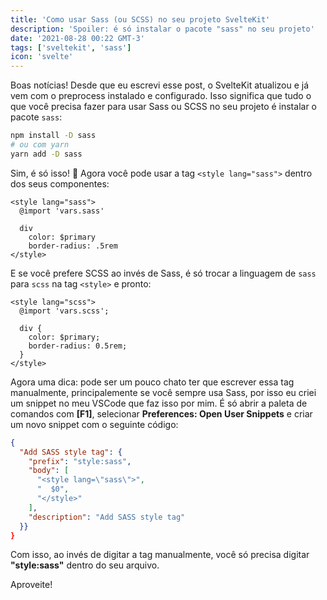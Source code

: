 ```yaml
---
title: 'Como usar Sass (ou SCSS) no seu projeto SvelteKit'
description: 'Spoiler: é só instalar o pacote "sass" no seu projeto'
date: '2021-08-28 00:22 GMT-3'
tags: ['sveltekit', 'sass']
icon: 'svelte'
---
```


Boas notícias! Desde que eu escrevi esse post, o SvelteKit atualizou e já vem com o preprocess instalado e configurado. Isso significa que tudo o que você precisa fazer para usar Sass ou SCSS no seu projeto é instalar o pacote `sass`:

```bash
npm install -D sass
# ou com yarn
yarn add -D sass
```

Sim, é só isso! 🎉 Agora você pode usar a tag `<style lang="sass">` dentro dos seus componentes:

```svelte
<style lang="sass">
  @import 'vars.sass'

  div
    color: $primary
    border-radius: .5rem
</style>
```

E se você prefere SCSS ao invés de Sass, é só trocar a linguagem de `sass` para `scss` na tag `<style>` e pronto:

```svelte
<style lang="scss">
  @import 'vars.scss';

  div {
    color: $primary;
    border-radius: 0.5rem;
  }
</style>
```

Agora uma dica: pode ser um pouco chato ter que escrever essa tag manualmente, principalemente se você sempre usa Sass, por isso eu criei um snippet no meu VSCode que faz isso por mim. É só abrir a paleta de comandos com **[F1]**, selecionar **Preferences: Open User Snippets** e criar um novo snippet com o seguinte código:

```json
{
  "Add SASS style tag": {
    "prefix": "style:sass",
    "body": [
      "<style lang=\"sass\">",
      "  $0",
      "</style>"
    ],
    "description": "Add SASS style tag"
  }}
}
```

Com isso, ao invés de digitar a tag manualmente, você só precisa digitar **"style:sass"** dentro do seu arquivo.

Aproveite!
